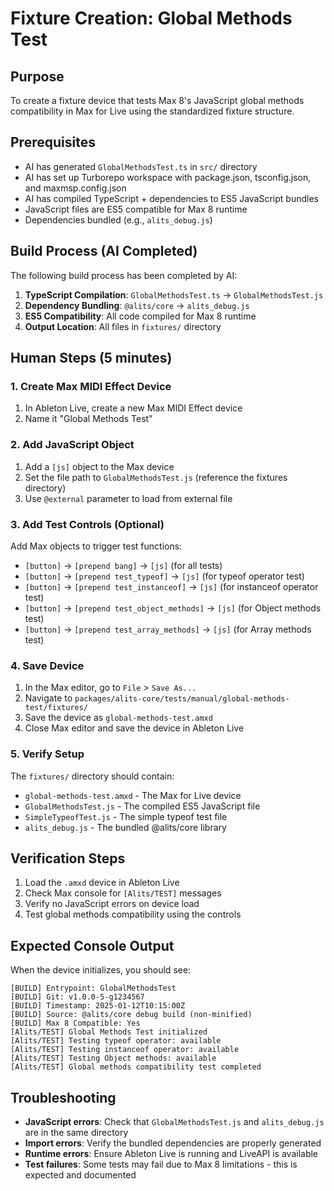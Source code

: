 # Fixture Creation: Global Methods Test

## Purpose
To create a fixture device that tests Max 8's JavaScript global methods compatibility in Max for Live using the standardized fixture structure.

## Prerequisites
- AI has generated `GlobalMethodsTest.ts` in `src/` directory
- AI has set up Turborepo workspace with package.json, tsconfig.json, and maxmsp.config.json
- AI has compiled TypeScript + dependencies to ES5 JavaScript bundles
- JavaScript files are ES5 compatible for Max 8 runtime
- Dependencies bundled (e.g., `alits_debug.js`)

## Build Process (AI Completed)
The following build process has been completed by AI:

1. **TypeScript Compilation**: `GlobalMethodsTest.ts` → `GlobalMethodsTest.js`
2. **Dependency Bundling**: `@alits/core` → `alits_debug.js`
3. **ES5 Compatibility**: All code compiled for Max 8 runtime
4. **Output Location**: All files in `fixtures/` directory

## Human Steps (5 minutes)

### 1. Create Max MIDI Effect Device
1. In Ableton Live, create a new Max MIDI Effect device
2. Name it "Global Methods Test"

### 2. Add JavaScript Object
1. Add a `[js]` object to the Max device
2. Set the file path to `GlobalMethodsTest.js` (reference the fixtures directory)
3. Use `@external` parameter to load from external file

### 3. Add Test Controls (Optional)
Add Max objects to trigger test functions:
- `[button]` → `[prepend bang]` → `[js]` (for all tests)
- `[button]` → `[prepend test_typeof]` → `[js]` (for typeof operator test)
- `[button]` → `[prepend test_instanceof]` → `[js]` (for instanceof operator test)
- `[button]` → `[prepend test_object_methods]` → `[js]` (for Object methods test)
- `[button]` → `[prepend test_array_methods]` → `[js]` (for Array methods test)

### 4. Save Device
1. In the Max editor, go to `File` > `Save As...`
2. Navigate to `packages/alits-core/tests/manual/global-methods-test/fixtures/`
3. Save the device as `global-methods-test.amxd`
4. Close Max editor and save the device in Ableton Live

### 5. Verify Setup
The `fixtures/` directory should contain:
- `global-methods-test.amxd` - The Max for Live device
- `GlobalMethodsTest.js` - The compiled ES5 JavaScript file
- `SimpleTypeofTest.js` - The simple typeof test file
- `alits_debug.js` - The bundled @alits/core library

## Verification Steps
1. Load the `.amxd` device in Ableton Live
2. Check Max console for `[Alits/TEST]` messages
3. Verify no JavaScript errors on device load
4. Test global methods compatibility using the controls

## Expected Console Output
When the device initializes, you should see:
```
[BUILD] Entrypoint: GlobalMethodsTest
[BUILD] Git: v1.0.0-5-g1234567
[BUILD] Timestamp: 2025-01-12T10:15:00Z
[BUILD] Source: @alits/core debug build (non-minified)
[BUILD] Max 8 Compatible: Yes
[Alits/TEST] Global Methods Test initialized
[Alits/TEST] Testing typeof operator: available
[Alits/TEST] Testing instanceof operator: available
[Alits/TEST] Testing Object methods: available
[Alits/TEST] Global methods compatibility test completed
```

## Troubleshooting
- **JavaScript errors**: Check that `GlobalMethodsTest.js` and `alits_debug.js` are in the same directory
- **Import errors**: Verify the bundled dependencies are properly generated
- **Runtime errors**: Ensure Ableton Live is running and LiveAPI is available
- **Test failures**: Some tests may fail due to Max 8 limitations - this is expected and documented
